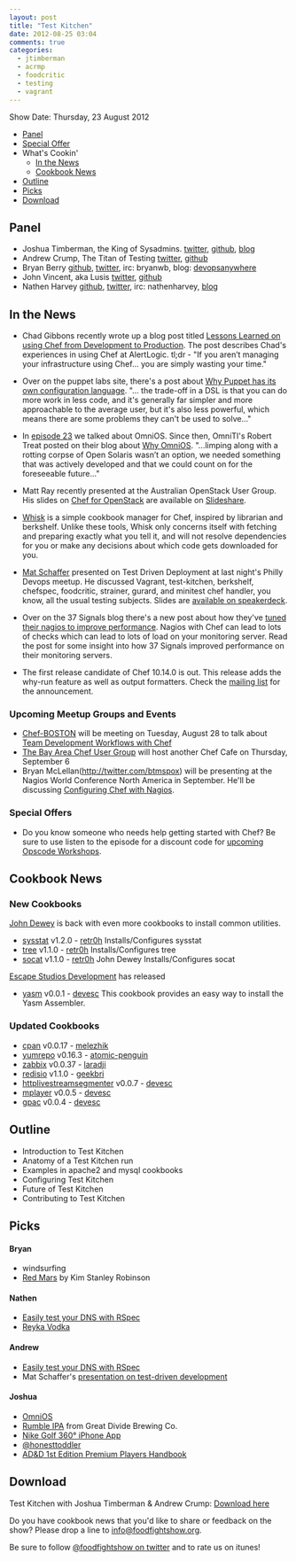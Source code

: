 ```yaml
---
layout: post
title: "Test Kitchen"
date: 2012-08-25 03:04
comments: true
categories: 
  - jtimberman
  - acrmp
  - foodcritic
  - testing
  - vagrant
---
```

Show Date:  Thursday, 23 August 2012

* [Panel](http://foodfightshow.org/2012/08/test-kitchen.html#panel)
* [Special Offer](http://foodfightshow.org/2012/08/test-kitchen.html#offer)
* What's Cookin'
  * [In the News](http://foodfightshow.org/2012/08/test-kitchen.html#news)
  * [Cookbook News](http://foodfightshow.org/2012/08/test-kitchen.html#cookbooks)
* [Outline](http://foodfightshow.org/2012/08/test-kitchen.html#outline)
* [Picks](http://foodfightshow.org/2012/08/test-kitchen.html#picks)
* [Download](http://traffic.libsyn.com/foodfight/Food-Fight-Show-26-Test-Kitchen.mp3)

Panel<a name="panel"></a>
-----

* Joshua Timberman, the King of Sysadmins.  [twitter](https://twitter.com/jtimberman), [github](http://github.com/jtimberman), [blog](http://jtimberman.housepub.org/)
* Andrew Crump, The Titan of Testing [twitter](https://twitter.com/acrmp), [github](http://github.com/acrmp)
* Bryan Berry [github](http://github.com/bryanwb), [twitter](http://twitter.com/bryanwb), irc: bryanwb, blog: [devopsanywhere](http://devopsanywhere.blogspot.com)
* John Vincent, aka Lusis [twitter](https://twitter.com/#!/lusis), [github](https://github.com/lusis)
* Nathen Harvey [github](http://github.com/nathenharvey), [twitter](http://twitter.com/nathenharvey), irc: nathenharvey, [blog](http://nathenharvey.com)

In the News<a name="news"></a>
-----------

* Chad Gibbons recently wrote up a blog post titled [Lessons Learned on using Chef from Development to Production](http://chadgibbons.com/2012/08/18/lessons-learned-on-using-chef-from-development-to-production/).  The post describes Chad's experiences in using Chef at AlertLogic.  tl;dr - "If you aren’t managing your infrastructure using Chef... you are simply wasting your time."

* Over on the puppet labs site, there's a post about [Why Puppet has its own configuration language](http://puppetlabs.com/blog/why-puppet-has-its-own-configuration-language/). "... the trade-off in a DSL is that you can do more work in less code, and it's generally far simpler and more approachable to the average user, but it's also less powerful, which means there are some problems they can't be used to solve..."

* In [episode 23](http://foodfightshow.org/2012/07/interview-with-theo-schlossnagle.html)
  we talked about OmniOS.  Since then, OmniTI's Robert Treat posted on
  their blog about [Why OmniOS](http://omniti.com/seeds/why-omnios).  "...limping along with a rotting corpse of Open Solaris wasn’t an option, we needed something that was actively developed and that we could count on for the foreseeable future..."

* Matt Ray recently presented at the Australian OpenStack User Group.  His slides on [Chef for OpenStack](http://www.slideshare.net/mattray/australian-openstack-user-group-august-2012-chef-for-openstack) are available on [Slideshare](http://www.slideshare.net/mattray/australian-openstack-user-group-august-2012-chef-for-openstack).

* [Whisk](https://github.com/kisoku/whisk) is a simple cookbook manager for Chef, inspired by librarian and berkshelf. Unlike these tools, Whisk only concerns itself with fetching and preparing exactly what you tell it, and will not resolve dependencies for you or make any decisions about which code gets downloaded for you.

* [Mat Schaffer](http://about.me/matschaffer) presented on Test Driven Deployment at last night's Philly Devops meetup. He discussed Vagrant, test-kitchen, berkshelf, chefspec, foodcritic, strainer, gurard, and minitest chef handler, you know, all the usual testing subjects. Slides are [available on speakerdeck](https://speakerdeck.com/u/matschaffer/p/test-driven-deployment).

* Over on the 37 Signals blog there's a new post about how they've [tuned their nagios to improve performance](http://37signals.com/svn/posts/3178-nagios-monitoring-performance). Nagios with Chef can lead to lots of checks which can lead to lots of load on your monitoring server.  Read the post for some insight into how 37 Signals improved performance on their monitoring servers.

* The first release candidate of Chef 10.14.0 is out.  This release adds the why-run feature as well as output formatters.  Check the [mailing list](http://lists.opscode.com/sympa/arc/chef/2012-08/msg00301.html) for the announcement.

### Upcoming Meetup Groups and Events

* [Chef-BOSTON](http://www.meetup.com/Chef-BOSTON/) will be meeting on
  Tuesday, August 28 to talk about [Team Development Workflows with Chef](www.meetup.com/Chef-BOSTON/events/76035282/)
* [The Bay Area Chef User Group](http://www.meetup.com/The-Bay-Area-Chef-User-Group)
  will host another Chef Cafe on Thursday, September 6
* Bryan McLellan(http://twitter.com/btmspox) will be presenting at the
  Nagios World Conference North America in September.  He'll be
  discussing [Configuring Chef with Nagios](http://www.nagios.com/events/nagiosworldconference/northamerica/2012/speakers/#bmclellan).

### Special Offers

* Do you know someone who needs help getting started with Chef?
  Be sure to use listen to the episode for a discount code for
  [upcoming Opscode Workshops](http://www.eventbrite.com/org/429733222).

Cookbook News<a name="cookbooks"></a>
-------------
### New Cookbooks

[John Dewey](http://community.opscode.com/users/retr0h) is back with even more cookbooks to install common utilities.

* [sysstat](http://community.opscode.com/cookbooks/sysstat) v1.2.0 - [retr0h](http://community.opscode.com/users/retr0h)
Installs/Configures sysstat
* [tree](http://community.opscode.com/cookbooks/tree) v1.1.0 - [retr0h](http://community.opscode.com/users/retr0h)
Installs/Configures tree
* [socat](http://community.opscode.com/cookbooks/socat) v1.1.0 - [retr0h](http://community.opscode.com/users/retr0h) John Dewey
Installs/Configures socat


[Escape Studios Development](http://community.opscode.com/users/devesc) has released

* [yasm](http://community.opscode.com/cookbooks/yasm) v0.0.1 - [devesc](http://community.opscode.com/users/devesc)
This cookbook provides an easy way to install the Yasm Assembler.

### Updated Cookbooks

* [cpan](http://community.opscode.com/cookbooks/cpan) v0.0.17 - [melezhik](http://community.opscode.com/users/melezhik)
* [yumrepo](http://community.opscode.com/cookbooks/yumrepo) v0.16.3 - [atomic-penguin](http://community.opscode.com/users/atomic-penguin)
* [zabbix](http://community.opscode.com/cookbooks/zabbix) v0.0.37 - [laradji](http://community.opscode.com/users/laradji)
* [redisio](http://community.opscode.com/cookbooks/redisio) v1.1.0 - [geekbri](http://community.opscode.com/users/geekbri)
* [httplivestreamsegmenter](http://community.opscode.com/cookbooks/httplivestreamsegmenter) v0.0.7 - [devesc](http://community.opscode.com/users/devesc)
* [mplayer](http://community.opscode.com/cookbooks/mplayer) v0.0.5 - [devesc](http://community.opscode.com/users/devesc)
* [gpac](http://community.opscode.com/cookbooks/gpac) v0.0.4 - [devesc](http://community.opscode.com/users/devesc)

Outline<a name="outline"></a>
-------

* Introduction to Test Kitchen
* Anatomy of a Test Kitchen run
* Examples in apache2 and mysql cookbooks
* Configuring Test Kitchen
* Future of Test Kitchen
* Contributing to Test Kitchen

Picks<a name="picks"></a>
-----

#### Bryan

* windsurfing
* [Red Mars](http://www.amazon.com/Red-Mars-Trilogy-Stanley-Robinson/dp/0553560735) by Kim Stanley Robinson

#### Nathen

* [Easily test your DNS with RSpec](http://technology.customink.com/rspec-dns/)
* [Reyka Vodka](http://reyka.com/)

#### Andrew

* [Easily test your DNS with RSpec](http://technology.customink.com/rspec-dns/)
* Mat Schaffer's [presentation on test-driven development](https://speakerdeck.com/u/matschaffer/p/test-driven-deployment)

#### Joshua

* [OmniOS](http://omnios.omniti.com/)
* [Rumble IPA](http://greatdivide.com/beer/seasonal/rumble-ipa/) from Great Divide Brewing Co.
* [Nike Golf 360&deg; iPhone App](http://itunes.apple.com/us/app/nike-golf-360/id527331403?mt=8)
* [@honesttoddler](http://twitter.com/honesttoddler)
* [AD&amp;D 1st Edition Premium Players Handbook](www.amazon.com/Edition-Premium-Players-Handbook-Dungeons/dp/0786962437)

Download
--------

Test Kitchen with Joshua Timberman &amp; Andrew Crump:  [Download here](http://traffic.libsyn.com/foodfight/Food-Fight-Show-26-Test-Kitchen.mp3)


Do you have cookbook news that you'd like to share or feedback on the show?  Please drop a line to [info@foodfightshow.org](mailto:info@foodfightshow.org).

Be sure to follow [@foodfightshow on twitter](http://twitter.com/foodfightshow) and to rate us on itunes!

